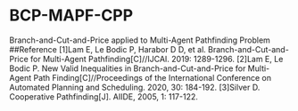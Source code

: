 # BCP-MAPF-CPP
Branch-and-Cut-and-Price applied to Multi-Agent Pathfinding Problem
##Reference
[1]Lam E, Le Bodic P, Harabor D D, et al. Branch-and-Cut-and-Price for Multi-Agent Pathfinding[C]//IJCAI. 2019: 1289-1296.
[2]Lam E, Le Bodic P. New Valid Inequalities in Branch-and-Cut-and-Price for Multi-Agent Path Finding[C]//Proceedings of the International Conference on Automated Planning and Scheduling. 2020, 30: 184-192.
[3]Silver D. Cooperative Pathfinding[J]. AIIDE, 2005, 1: 117-122.
